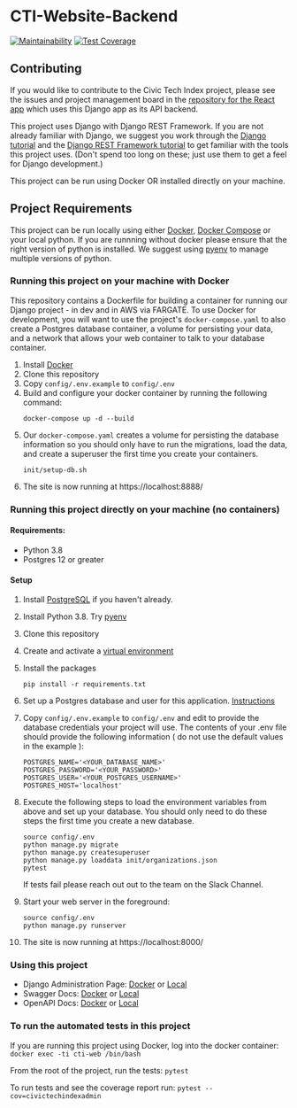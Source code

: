 # CTI-Website-Backend

[![Maintainability](https://api.codeclimate.com/v1/badges/8051528982d28405e1bb/maintainability)](https://codeclimate.com/github/civictechindex/CTI-website-backend/maintainability)
[![Test Coverage](https://api.codeclimate.com/v1/badges/8051528982d28405e1bb/test_coverage)](https://codeclimate.com/github/civictechindex/CTI-website-backend/test_coverage)

## Contributing

If you would like to contribute to the Civic Tech Index project, please see the
issues and project management board in the [repository for the React
app](https://github.com/civictechindex/CTI-website-frontend/) which uses this
Django app as its API backend.

This project uses Django with Django REST Framework. If you are not already
familiar with Django, we suggest you work through the [Django
tutorial](https://docs.djangoproject.com/en/dev/intro/tutorial01/) and the
[Django REST Framework
tutorial](https://www.django-rest-framework.org/tutorial/quickstart/) to get
familiar with the tools this project uses. (Don't spend too long on these; just
use them to get a feel for Django development.)

This project can be run using Docker OR installed directly on your machine.

## Project Requirements

This project can be run locally using either [Docker](https://www.docker.com/),
[Docker Compose](https://docs.docker.com/compose/) or your local python. If
you are runnning without docker please ensure that the right version
of python is installed. We suggest using [pyenv](https://github.com/pyenv/pyenv)
to manage multiple versions of python.

### Running this project on your machine with Docker

This repository contains a Dockerfile for building a container for running our
Django project - in dev and in AWS via FARGATE. To use Docker for development,
you will want to use the project's `docker-compose.yaml` to also create a
Postgres database container, a volume for persisting your data, and a network
that allows your web container to talk to your database container.

1. Install [Docker](https://docs.docker.com/engine/install/)
2. Clone this repository
3. Copy `config/.env.example` to `config/.env`
4. Build and configure your docker container by running the following command:
   ```
   docker-compose up -d --build
   ```
5. Our `docker-compose.yaml` creates a volume for persisting the database
   information so you should only have to run the migrations, load the data, and
   create a superuser the first time you create your containers.
   ```
   init/setup-db.sh
   ```
6. The site is now running at https://localhost:8888/

### Running this project directly on your machine (no containers)

#### Requirements:

- Python 3.8
- Postgres 12 or greater

#### Setup

1. Install [PostgreSQL](https://www.postgresql.org/) if you haven't already.
2. Install Python 3.8. Try [pyenv](https://realpython.com/intro-to-pyenv/)
3. Clone this repository
4. Create and activate a [virtual environment](https://packaging.python.org/guides/installing-using-pip-and-virtual-environments/)
5. Install the packages

   ```
   pip install -r requirements.txt
   ```

6. Set up a Postgres database and user for this application. [Instructions](https://medium.com/coding-blocks/creating-user-database-and-adding-access-on-postgresql-8bfcd2f4a91e)
7. Copy `config/.env.example` to `config/.env` and edit to provide the database
   credentials your project will use. The contents of your .env file should
   provide the following information ( do not use the default values in the
   example ):
   ```
   POSTGRES_NAME='<YOUR_DATABASE_NAME>'
   POSTGRES_PASSWORD='<YOUR_PASSWORD>'
   POSTGRES_USER='<YOUR_POSTGRES_USERNAME>'
   POSTGRES_HOST='localhost'
   ```
8. Execute the following steps to load the environment variables from above and
   set up your database. You should only need to do these steps the first time
   you create a new database.

   ```
   source config/.env
   python manage.py migrate
   python manage.py createsuperuser
   python manage.py loaddata init/organizations.json
   pytest
   ```

   If tests fail please reach out out to the team on the Slack Channel.

9. Start your web server in the foreground:
   ```
   source config/.env
   python manage.py runserver
   ```
10. The site is now running at https://localhost:8000/

### Using this project

- Django Administration Page: [Docker](http://127.0.0.1:8888/admin/) or [Local](http://127.0.0.1:8000/admin/)
- Swagger Docs: [Docker](http://127.0.0.1:8888/swagger/) or [Local](http://127.0.0.1:8000/swagger/)
- OpenAPI Docs: [Docker](http://127.0.0.1:8888/api/) or [Local](http://127.0.0.1:8000/api/)

### To run the automated tests in this project

If you are running this project using Docker, log into the docker container: `docker exec -ti cti-web /bin/bash`

From the root of the project, run the tests: `pytest`

To run tests and see the coverage report run: `pytest --cov=civictechindexadmin`
